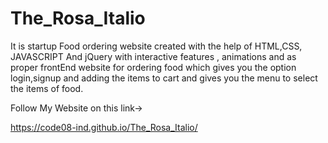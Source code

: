 # The_Rosa_Italio
 It is startup Food ordering website created with the help of HTML,CSS, JAVASCRIPT And jQuery with interactive features , animations and as proper frontEnd website for ordering food which gives you the option login,signup and adding the items to cart and gives you the menu to select the items of food.
 
 Follow My Website on this link->
 
 https://code08-ind.github.io/The_Rosa_Italio/
